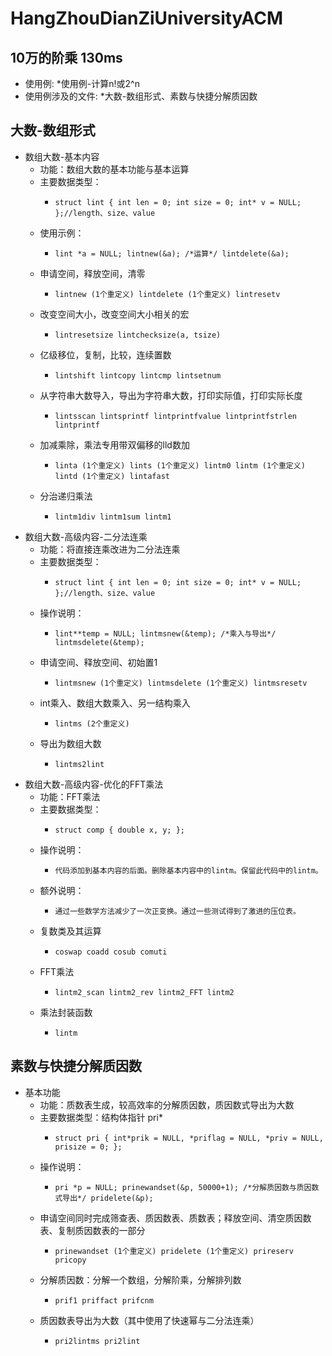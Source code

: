 # HangZhouDianZiUniversityACM
## 10万的阶乘 130ms
* 使用例: 
    *使用例-计算n!或2^n
* 使用例涉及的文件: 
    *大数-数组形式、素数与快捷分解质因数
## 大数-数组形式
* 数组大数-基本内容
    * 功能：数组大数的基本功能与基本运算
    * 主要数据类型：
      *     struct lint { int len = 0; int size = 0; int* v = NULL; };//length、size、value
    * 使用示例：
      *     lint *a = NULL; lintnew(&a); /*运算*/ lintdelete(&a);
    * 申请空间，释放空间，清零
      *     lintnew (1个重定义) lintdelete (1个重定义) lintresetv
    * 改变空间大小，改变空间大小相关的宏
      *     lintresetsize lintchecksize(a, tsize)
    * 亿级移位，复制，比较，连续置数
      *     lintshift lintcopy lintcmp lintsetnum
    * 从字符串大数导入，导出为字符串大数，打印实际值，打印实际长度
      *     lintsscan lintsprintf lintprintfvalue lintprintfstrlen lintprintf
    * 加减乘除，乘法专用带双偏移的lld数加
      *     linta (1个重定义) lints (1个重定义) lintm0 lintm (1个重定义) lintd (1个重定义) lintafast
    * 分治递归乘法
      *     lintm1div lintm1sum lintm1
* 数组大数-高级内容-二分法连乘
    * 功能：将直接连乘改进为二分法连乘
    * 主要数据类型：
      *     struct lint { int len = 0; int size = 0; int* v = NULL; };//length、size、value
    * 操作说明：
      *     lint**temp = NULL; lintmsnew(&temp); /*乘入与导出*/ lintmsdelete(&temp);
    * 申请空间、释放空间、初始置1
      *     lintmsnew (1个重定义) lintmsdelete (1个重定义) lintmsresetv
    * int乘入、数组大数乘入、另一结构乘入
      *     lintms (2个重定义)
    * 导出为数组大数
      *     lintms2lint
* 数组大数-高级内容-优化的FFT乘法
    * 功能：FFT乘法
    * 主要数据类型：
      *     struct comp { double x, y; };
    * 操作说明：
      *     代码添加到基本内容的后面。删除基本内容中的lintm。保留此代码中的lintm。
    * 额外说明：
      *     通过一些数学方法减少了一次正变换。通过一些测试得到了激进的压位表。
    * 复数类及其运算
      *     coswap coadd cosub comuti
    * FFT乘法
      *     lintm2_scan lintm2_rev lintm2_FFT lintm2
    * 乘法封装函数
      *     lintm
      
## 素数与快捷分解质因数
* 基本功能
    * 功能：质数表生成，较高效率的分解质因数，质因数式导出为大数
    * 主要数据类型：结构体指针 pri*
      *     struct pri { int*prik = NULL, *priflag = NULL, *priv = NULL, prisize = 0; };
    * 操作说明：
      *     pri *p = NULL; prinewandset(&p, 50000+1); /*分解质因数与质因数式导出*/ pridelete(&p);
    * 申请空间同时完成筛查表、质因数表、质数表；释放空间、清空质因数表、复制质因数表的一部分
      *     prinewandset (1个重定义) pridelete (1个重定义) prireserv pricopy
    * 分解质因数：分解一个数组，分解阶乘，分解排列数
      *     prif1 priffact prifcnm
    * 质因数表导出为大数（其中使用了快速幂与二分法连乘）
      *     pri2lintms pri2lint

